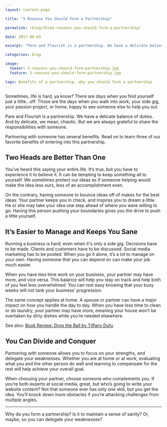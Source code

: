```yaml
---
layout: content-page

title: "3 Reasons You Should Form a Partnership"

permalink: /blog/three-reasons-you-should-form-a-partnership/

date: 2017-09-03

excerpt: "Pare and Flourish is a partnership. We have a delicate balance of duties. And by delicate, we mean, chaotic."

categories: blog

image:
  teaser: 3-reasons-you-should-form-partnership.jpg
  feature: 3-reasons-you-should-form-partnership.jpg

tags: Benefits of a partnership, why you should form a partnership
---
```


Sometimes, life is hard, ya know? There are days when you find yourself just a little...off. Those are the days when you walk into work, your side gig, your passion project, or home, happy to see someone else to help you out. 

Pare and Flourish is a partnership. We have a delicate balance of duties. And by delicate, we mean, chaotic. But we are always grateful to share the responsibilities with someone. 

Partnering with someone has several benefits. Read on to learn three of our favorite benefits of entering into this partnership. 

## Two Heads are Better Than One 

You’ve heard this saying your entire life. It’s true, but you have to experience it to believe it. It can be tempting to keep something all to yourself. We sometimes protect our ideas as if someone helping would make the idea less ours, less of an accomplishment even. 

On the contrary, having someone to bounce ideas off of makes for the best ideas. Your partner keeps you in check, and inspires you to dream a little. He or she may take your idea one step ahead of where you were willing to go. Having this person pushing your boundaries gives you the drive to push a little yourself. 

## It’s Easier to Manage and Keeps You Sane

Running a business is hard; even when it's only a side gig. Decisions have to be made. Clients and customers have to be discussed. Social media marketing has to be posted. When you go it alone, it’s a lot to manage on your own. Having someone that you can depend on can make your job much easier. 

When you have less time work on your business, your partner may have more, and vice versa. This balance will help you stay on track and help both of you feel less overwhelmed. You can rest easy knowing that your busy weeks will not tank your business’ progression. 

The same concept applies at home. A spouse or partner can have a major impact on how you handle the day to day. When you have less time to clean or do laundry, your partner may have more, meaning your house won’t be overtaken by dirty dishes while you’re needed elsewhere. 

See also: <a href="/blog/drop-the-ball-by-tiffany-dufu-book-review/">Book Review: Drop the Ball by Tiffany Dufu</a>

## You Can Divide and Conquer

Partnering with someone allows you to focus on your strengths, and delegate your weaknesses. Whether you are at home or at work, evaluating what you and the other person do well and learning to compensate for the rest will help achieve your overall goal. 

When choosing your partner, choose someone who complements you. If you’re both experts at social media, great, but who’s going to write your website content? Not that someone ever has only one skill, but you get the idea. You’ll knock down more obstacles if you’re attacking challenges from multiple angles. 

<hr class="secondary">

Why do you form a partnership? Is it to maintain a sense of sanity? Or, maybe, so you can delegate your weaknesses?